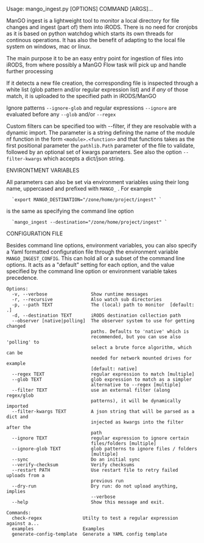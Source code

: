 Usage: mango_ingest.py [OPTIONS] COMMAND [ARGS]...

  ManGO ingest is a lightweight tool to monitor a local directory for file
  changes and ingest (part of) them into iRODS. There is no need for cronjobs
  as it is based on python watchdog which starts its own threads for continous
  operations. It has also the benefit of adapting to the local file system on
  windows, mac or linux.

  The main purpose it to be an easy entry point for ingestion of files into
  iRODS, from where possibly a ManGO Flow task will pick up and handle further
  processing

  If it detects a new file creation, the corresponding file is inspected
  through a white list (glob pattern and/or regular expression list) and if
  *any* of those match, it is uploaded to the specified path in iRODS/ManGO

  Ignore patterns `--ignore-glob` and regular expressions `--ignore` are
  evaluated before any `--glob` and/or `--regex`

  Custom filters can be specified too with --filter, if they are resolvable
  with a dynamic import. The parameter is a string defining the name of the
  module nf function in the form `<module>.<function>` and that functions
  takes as the first positional parameter the `pathlib.Path` parameter of the
  file to validate, followed by an optional set of kwargs parameters. See also
  the option `--filter-kwargs` which accepts a dict/json string.

  ENVIRONTMENT VARIABLES

  All parameters can also be set via environment variables using their long
  name, uppercased and prefixed with `MANGO_` . For example

      `export MANGO_DESTINATION="/zone/home/project/ingest" `

  is the same as specifying the command line option

      `mango_ingest --destination="/zone/home/project/ingest" `

  CONFIGURATION FILE

  Besides command line options, environment variables, you can also specify a
  Yaml formatted configuration file through the environment variable
  `MANGO_INGEST_CONFIG`. This can hold all or a subset of the command line
  options. It acts as a "default" setting for each option, and the value
  specified by the command line option or environment variable takes
  precedence.

```
Options:
  -v, --verbose                Show runtime messages
  -r, --recursive              Also watch sub directories
  -p, --path TEXT              The (local) path to monitor  [default: .]
  -d, --destination TEXT       iRODS destination collection path
  --observer [native|polling]  The observer system to use for getting changed
                               paths. Defaults to 'native' which is
                               recommended, but you can use also 'polling' to
                               select a brute force algorithm, which can be
                               needed for network mounted drives for example
                               [default: native]
  --regex TEXT                 regular expression to match [multiple]
  --glob TEXT                  glob expression to match as a simpler
                               alternative to --regex [multiple]
  --filter TEXT                use an external filter (along regex/glob
                               patterns), it will be dynamically imported
  --filter-kwargs TEXT         A json string that will be parsed as a dict and
                               injected as kwargs into the filter after the
                               path
  --ignore TEXT                regular expression to ignore certain
                               files/folders [multiple]
  --ignore-glob TEXT           glob patterns to ignore files / folders
                               [multiple]
  --sync                       Do an initial sync
  --verify-checksum            Verify checksums
  --restart PATH               Use restart file to retry failed uploads from a
                               previous run
  --dry-run                    Dry run: do not upload anything, implies
                               --verbose
  --help                       Show this message and exit.

Commands:
  check-regex               Utilty to test a regular expression against a...
  examples                  Examples
  generate-config-template  Generate a YAML config template
```